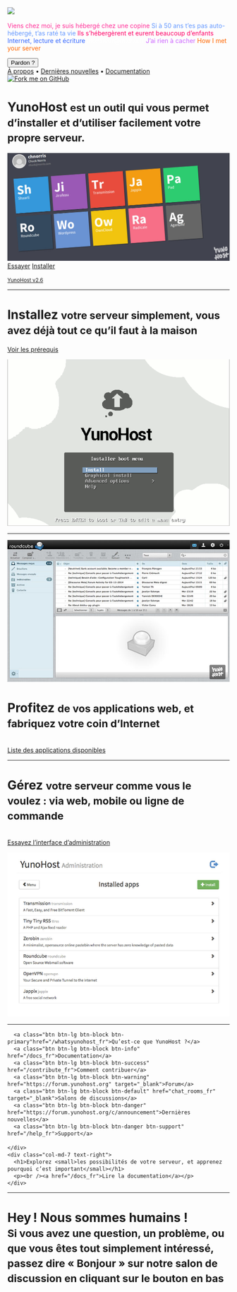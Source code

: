 <div class="teasing-part">                                                                      

  <div class="home-logo">
    <img src="/images/ynh_logo_white.png" width="100"/>
  </div>

  <div class="punchline">
    <p>
      <span class="yolo 1" style="color: #FF3399;">Viens chez moi, je suis hébergé chez une copine</span>
      <span class="yolo 2" style="color: #6699FF;">Si à 50 ans t’es pas auto-hébergé, t’as raté ta vie</span>
      <span class="yolo 3" style="color: #FF0066;">Ils s’hébergèrent et eurent beaucoup d’enfants</span>
      <span class="yolo 4" style="color: #3366FF;">Internet, lecture et écriture</span>
      <span class="yolo 5" style="color: #FFFFFF;">monsieur@michu.fr</span>
      <span class="yolo 6" style="color: #CC66FF;">J’ai rien à cacher</span>
      <span class="yolo 7" style="color: #FF6600;">How I met your server</span>
    </p>
    <button class="btn btn-primary btn-lg btn-block yolobtn">Pardon ?</button>
  </div>

  <div class="main-links hidden-xs">
    <a href="/whatsyunohost_fr">À propos</a> <span class="colored-bar">•</span> 
    <a href="https://forum.yunohost.org/c/announcement" target="_blank">Dernières nouvelles</a> <span class="colored-bar">•</span> 
    <a href="/docs_fr">Documentation</a>
  </div>

</div><!-- teasing-part -->

<div class="boring-part" markdown="1">

  <a href="https://github.com/YunoHost" target="_blank" class="github-ribbon hidden-xs">
    <img src="/images/github_ribbon_grey.png" alt="Fork me on GitHub">
  </a>

  <h1>YunoHost <small>est un outil qui vous permet d’installer et d’utiliser facilement votre propre serveur.</small></h1>

  <div class="home-panel">
    <img src="/images/home_panel.jpg" />
  </div>

  <div class="call-to-action">
    <a class="btn btn-primary btn-lg" href="/try_fr">Essayer</a>
    <a class="btn btn-success btn-lg" href="/install_fr">Installer</a>
    <p class="text-muted"><small><a href="https://forum.yunohost.org/t/en-fr-sortie-de-yunohost-2-6-aaron-swartz-yunohost-2-6-release-aaron-swartz/3065">YunoHost v2.6</a></small></p>
  </div>

  <hr />

  <div class="row cf">
    <div class="col-md-7">
      <h1>Installez <small>votre serveur simplement, vous avez déjà tout ce qu’il faut à la maison</small></h1>
      <p><a href="/hardware_fr">Voir les prérequis</a></p>
    </div>
    <div class="col-md-4">
      <div class="feature-pic">
        <img src="/images/home_install.png" />
      </div>
    </div>
  </div>

  <hr />

  <div class="row cf">
    <div class="col-md-4">
      <div class="feature-pic">
        <img src="/images/home_enjoy.jpg" />
      </div>
    </div>
    <div class="col-md-7 text-right">
      <h1>Profitez <small>de vos applications web, et fabriquez votre coin d’Internet</small></h1>
      <p><br /><a href="/apps_fr">Liste des applications disponibles</a></p>
    </div>
  </div>

  <hr />

  <div class="row cf">
    <div class="col-md-7">
      <h1>Gérez <small>votre serveur comme vous le voulez : via web, mobile ou ligne de commande</small></h1>
      <p><br /><a href="/try_fr">Essayez l’interface d’administration</a></p>
    </div>
    <div class="col-md-4">
      <div class="feature-pic">
        <img src="/images/home_manage.jpg" />
      </div>
    </div>
  </div>

  <hr />

  <div class="row cf">
    <div class="col-md-4 button-list">

      <a class="btn btn-lg btn-block btn-primary"href="/whatsyunohost_fr">Qu’est-ce que YunoHost ?</a>
      <a class="btn btn-lg btn-block btn-info" href="/docs_fr">Documentation</a>
      <a class="btn btn-lg btn-block btn-success" href="/contribute_fr">Comment contribuer</a>
      <a class="btn btn-lg btn-block btn-warning" href="https://forum.yunohost.org" target="_blank">Forum</a>
      <a class="btn btn-lg btn-block btn-default" href="chat_rooms_fr" target="_blank">Salons de discussions</a>
      <a class="btn btn-lg btn-block btn-danger" href="https://forum.yunohost.org/c/announcement">Dernières nouvelles</a>
      <a class="btn btn-lg btn-block btn-danger btn-support" href="/help_fr">Support</a>

    </div>
    <div class="col-md-7 text-right">
      <h1>Explorez <small>les possibilités de votre serveur, et apprenez pourquoi c’est important</small></h1>
      <p><br /><a href="/docs_fr">Lire la documentation</a></p>
    </div>
  </div>

  <hr />

  <div class="text-center">
    <h1>Hey ! Nous sommes humains !<br /><small> Si vous avez une question, un problème, ou que vous êtes tout simplement intéressé, passez dire « Bonjour » sur notre salon de discussion en cliquant sur le bouton en bas &nbsp;<span class="glyphicon glyphicon-share-alt"></span> </small></h1>
<!--
    <p class="liberapay">
      <a href="https://liberapay.com/YunoHost" target="_blank"><img src="/images/liberapay_logo.svg" alt="Donation button" title="Liberapay" /></a>
    </p>
-->
  </div>

</div><!-- boring-part -->

<script type="text/javascript">
    jQuery('.teasing-part').css({
        marginTop: '0',
        display: 'block'
    });
    jQuery('.boring-part').css({
        marginTop: jQuery(window).height() + 100
    });
    jQuery( window ).resize(function() {
        jQuery('.boring-part').css({
            marginTop: jQuery('.teasing-part').height() + 100
        });
    });
    jQuery('.yolo').hide();
    randomNumber = Math.floor((Math.random()*jQuery('.yolo').length)+1);
    color = jQuery('.yolo.' + randomNumber).css('color');
    jQuery('.yolo.' + randomNumber).fadeIn();
    document.title = jQuery('.yolo.' + randomNumber).text();
    jQuery('.colored-bar').css({
      color: color,
      fontWeight: 'bold',
      padding: '1%'
    });
    jQuery('.yolobtn').css({
      background: color,
      borderColor: color
    }).on('click', function() {
      jQuery('html, body').animate({
        scrollTop: jQuery(window).height() + 80
      }, 500);
    });

</script>

